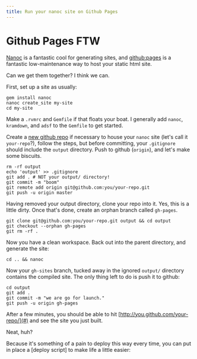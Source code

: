```yaml
---
title: Run your nanoc site on Github Pages
---
```


Github Pages FTW
======

[Nanoc](http://nanoc.stoneship.org/) is a fantastic cool
for generating sites, and [github:pages](http://pages.github.com/)
is a fantastic low-maintenance way to host your static html site.

Can we get them together?  I think we can.

First, set up a site as usually:

    gem install nanoc 
    nanoc create_site my-site
    cd my-site

Make a `.rvmrc` and `Gemfile` if that floats your boat. I generally
add `nanoc`, `kramdown`, and `adsf` to the `Gemfile` to get started.

Create a [new github repo](https://github.com/repositories/new) if necessary 
to house your `nanoc` site (let's call it `your-repo`?), follow 
the steps, but before committing, your
`.gitignore` should include the `output` directory. Push to github (`origin`),
and let's make some biscuits.

    rm -rf output
    echo 'output' >> .gitignore
    git add . # NOT your output/ directory!
    git commit -m "boom"
    git remote add origin git@github.com:you/your-repo.git
    git push -u origin master

Having removed your output directory, clone your repo into it. Yes, this is
a little dirty. Once that's done, create an orphan branch called `gh-pages`.

    git clone git@github.com:you/your-repo.git output && cd output
    git checkout --orphan gh-pages
    git rm -rf .

Now you have a clean workspace. Back out into the parent directory, and
generate the site:

    cd .. && nanoc

Now your `gh-sites` branch, tucked away in the ignored `output/` directory
contains the compiled site.  The only thing left to do is push it to 
github:

    cd output
    git add .
    git commit -m "we are go for launch."
    git push -u origin gh-pages

After a few minutes, you should be able to hit
[http://you.github.com/your-repo/](#) and see the site you just built.

Neat, huh?

Because it's something of a pain to deploy this way every time, you can
put in place a [deploy script] to make life a little easier:

<script src="https://gist.github.com/3923842.js"> </script>    



